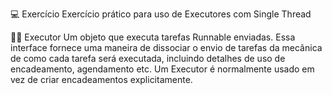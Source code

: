 💻 Exercício
Exercício prático para uso de Executores com Single Thread

👨‍💻 Executor
Um objeto que executa tarefas Runnable enviadas. Essa interface fornece uma maneira de dissociar o envio de tarefas da mecânica de como cada tarefa será executada, incluindo detalhes de uso de encadeamento, agendamento etc. Um Executor é normalmente usado em vez de criar encadeamentos explicitamente.
